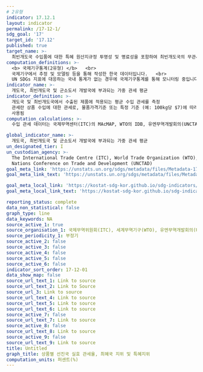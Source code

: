 ```yaml
---
# 2유형
indicator: 17.12.1
layout: indicator
permalink: /17-12-1/
sdg_goal: '17'
target_id: '17.12'
published: true
target_name: >-
  최빈개도국 수입품에 대한 특혜 원산지규정 투명성 및 명료성을 포함하여 최빈개도국의 무관세 및 수량규제 없는 시장접근에 대한 WTO 결정을 시의성있게 이행
computation_definitions: >-
  <b> 국제기구통계(2유형) </b>   <br>
  국제기구에서 추정 및 모델링 등을 통해 작성한 한국 데이터입니다.   <br>
  UN SDGs 지표에 대응하는 국내 통계가 없는 경우에 국제기구통계를 통해 모니터링 중입니다. 
indicator_name: >-
  개도국, 최빈개도국 및 군소도서 개발국에 부과되는 가중 관세 평균
indicator_definition: >-
  개도국 및 최빈개도국에서 수출된 제품에 적용되는 평균 수입 관세를 측정
  관세란 상품 수입에 대한 관세로, 물품가격기준 또는 특정 기준 (예: 100kg당 $7)에 따라 부과되며, 관세는 유사한 지역생산 상품에 대한 가격 우위를 창출하고 정부 수입을 높이기위해 
  사용됨
computation_calculations: >-
  수입 관세 데이터는 국제무역센터(ITC)의 MAcMAP, WTO의 IDB, 유엔무역개발회의(UNCTAD)의 TRAINS 데이터베이스에서 수집 

global_indicator_name: >-
  개도국, 최빈개도국 및 군소도서 개발국에 부과되는 가중 관세 평균
un_designated_tier: I
un_custodian_agency: >-
  The International Trade Centre (ITC), World Trade Organization (WTO), United
  Nations Conference on Trade and Development (UNCTAD)
goal_meta_link: 'https://unstats.un.org/sdgs/metadata/files/Metadata-17-12-01.pdf'
goal_meta_link_text: 'https://unstats.un.org/sdgs/metadata/files/Metadata-17-12-01.pdf'

goal_meta_local_link: 'https://kostat-sdg-kor.github.io/sdg-indicators/public/data/Metadata-17-12-01_KOR.pdf'
goal_meta_local_link_text: 'https://kostat-sdg-kor.github.io/sdg-indicators/public/data/Metadata-17-12-01_KOR.pdf'

reporting_status: complete
data_non_statistical: false
graph_type: line
data_keywords: NA
source_active_1: true
source_organisation_1: 국제무역위원회(ITC), 세계무역기구(WTO), 유엔무역개발회의(UNCTAD)
source_periodicity_1: 부정기
source_active_2: false
source_active_3: false
source_active_4: false
source_active_5: false
source_active_6: false
indicator_sort_order: 17-12-01
data_show_map: false
source_url_text_1: Link to source
source_url_text_2: Link to Source
source_url_3: Link to source
source_url_text_4: Link to source
source_url_text_5: Link to source
source_url_text_6: Link to source
source_active_7: false
source_url_text_7: Link to source
source_active_8: false
source_url_text_8: Link to source
source_active_9: false
source_url_text_9: Link to source
title: Untitled
graph_title: 상품별 선진국 실효 관세율, 최혜국 지위 및 특혜지위
computation_units: 퍼센트(%)
---
```

